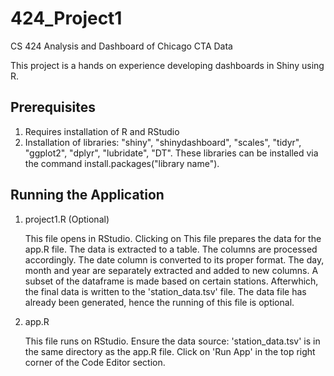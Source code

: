 # 424_Project1
CS 424 Analysis and Dashboard of Chicago CTA Data

This project is a hands on experience developing dashboards in Shiny using R.

Prerequisites
-------------
1. Requires installation of R and RStudio
2. Installation of libraries: "shiny", "shinydashboard", "scales", "tidyr", "ggplot2", "dplyr", "lubridate", "DT". 
   These libraries can be installed via the command install.packages("library name").
   
Running the Application
-----------------------
1. project1.R (Optional)
      
      This file opens in RStudio. Clicking on This file prepares the data for the app.R file. The data is extracted to a table. The columns are processed accordingly. The date column is converted to its proper format. The day, month and year are separately extracted and added to new columns. A subset of the dataframe is made based on certain stations. Afterwhich, the final data is written to the 'station_data.tsv' file. The data file has already been generated, hence the running of this file is optional.
      
2. app.R
      
      This file runs on RStudio. Ensure the data source: 'station_data.tsv' is in the same directory as the app.R file. Click on 'Run App' in the top right corner of the Code Editor section. 